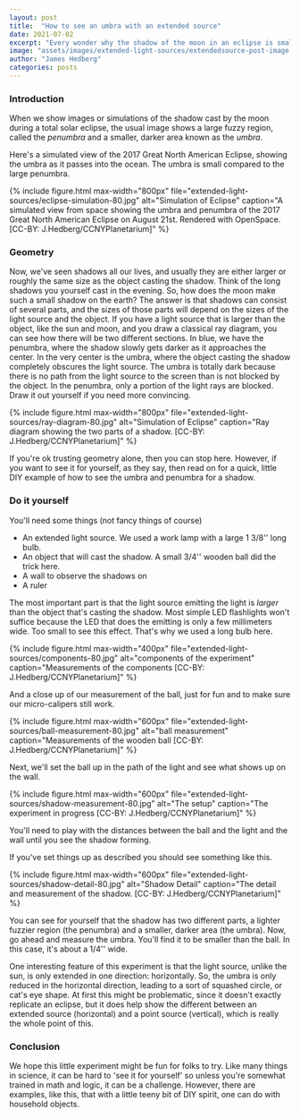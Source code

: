 ```yaml
---
layout: post
title:  "How to see an umbra with an extended source"
date: 2021-07-02
excerpt: "Every wonder why the shadow of the moon in an eclipse is smaller than the moon? Make a mini eclipse yourself!"
image: "assets/images/extended-light-sources/extendedsource-post-image.jpg"
author: "James Hedberg"
categories: posts
---
```


### Introduction

When we show images or simulations of the shadow cast by the moon during a total solar eclipse, the usual image shows a large fuzzy region, called the _penumbra_ and a smaller, darker area known as the _umbra_.

Here's a simulated view of the 2017 Great North American Eclipse, showing the umbra as it passes into the ocean. The umbra is small compared to the large penumbra.

{%
include figure.html
max-width="800px"
file="extended-light-sources/eclipse-simulation-80.jpg" alt="Simulation of Eclipse"
caption="A simulated view from space showing the umbra and penumbra of the 2017 Great North American Eclipse on August 21st. Rendered with OpenSpace. [CC-BY: J.Hedberg/CCNYPlanetarium]"
%}

### Geometry

Now, we've seen shadows all our lives, and usually they are either larger or roughly the same size as the object casting the shadow. Think of the long shadows you yourself cast in the evening. So, how does the moon make such a small shadow on the earth? The answer is that shadows can consist of several parts, and the sizes of those parts will depend on the sizes of the light source and the object. If you have a light source that is larger than the object, like the sun and moon, and you draw a classical ray diagram, you can see how there will be two different sections. In blue, we have the penumbra, where the shadow slowly gets darker as it approaches the center. In the very center is the umbra, where the object casting the shadow completely obscures the light source. The umbra is totally dark because there is no path from the light source to the screen than is not blocked by the object. In the penumbra, only a portion of the light rays are blocked. Draw it out yourself if you need more convincing.

{%
include figure.html
max-width="800px"
file="extended-light-sources/ray-diagram-80.jpg" alt="Simulation of Eclipse"
caption="Ray diagram showing the two parts of a shadow. [CC-BY: J.Hedberg/CCNYPlanetarium]"
%}

If you're ok trusting geometry alone, then you can stop here. However, if you want to see it for yourself, as they say, then read on for a quick, little DIY example of how to see the umbra and penumbra for a shadow.

### Do it yourself


You'll need some things (not fancy things of course)

- An extended light source. We used a work lamp with a large 1 3/8'' long bulb.
- An object that will cast the shadow. A small 3/4'' wooden ball did the trick here.
- A wall to observe the shadows on
- A ruler

The most important part is that the light source emitting the light is *larger* than the object that's casting the shadow. Most simple LED flashlights won't suffice because the LED that does the emitting is only a few millimeters wide. Too small to see this effect. That's why we used a long bulb here.

{%
include figure.html
max-width="400px"
file="extended-light-sources/components-80.jpg" alt="components of the experiment"
caption="Measurements of the components [CC-BY: J.Hedberg/CCNYPlanetarium]"
%}

And a close up of our measurement of the ball, just for fun and to make sure our micro-calipers still work.

{%
include figure.html
max-width="600px"
file="extended-light-sources/ball-measurement-80.jpg" alt="ball measurement"
caption="Measurements of the wooden ball [CC-BY: J.Hedberg/CCNYPlanetarium]"
%}

Next, we'll set the ball up in the path of the light and see what shows up on the wall.

{%
include figure.html
max-width="600px"
file="extended-light-sources/shadow-measurement-80.jpg" alt="The setup"
caption="The experiment in progress [CC-BY: J.Hedberg/CCNYPlanetarium]"
%}

You'll need to play with the distances between the ball and the light and the wall until you see the shadow forming.

If you've set things up as described you should see something like this.

{%
include figure.html
max-width="600px"
file="extended-light-sources/shadow-detail-80.jpg" alt="Shadow Detail"
caption="The detail and measurement of the shadow. [CC-BY: J.Hedberg/CCNYPlanetarium]"
%}

You can see for yourself that the shadow has two different parts, a lighter fuzzier region (the penumbra) and a smaller, darker area (the umbra). Now, go ahead and measure the umbra. You'll find it to be smaller than the ball. In this case, it's about a 1/4'' wide.

One interesting feature of this experiment is that the light source, unlike the sun, is only extended in one direction: horizontally. So, the umbra is only reduced in the horizontal direction, leading to a sort of squashed circle, or cat's eye shape. At first this might be problematic, since it doesn't exactly replicate an eclipse, but it does help show the different between an extended source (horizontal) and a point source (vertical), which is really the whole point of this.

### Conclusion

We hope this little experiment might be fun for folks to try. Like many things in science, it can be hard to 'see it for yourself' so unless you're somewhat trained in math and logic, it can be a challenge. However, there are examples, like this, that with a little teeny bit of DIY spirit, one can do with household objects.
